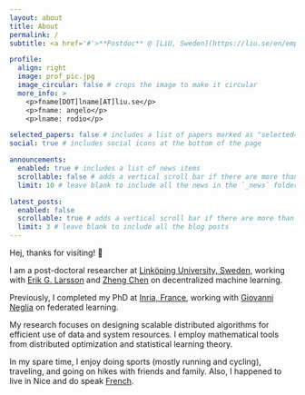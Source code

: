 ```yaml
---
layout: about
title: About
permalink: /
subtitle: <a href='#'>**Postdoc** @ [LiU, Sweden](https://liu.se/en/employee/angro77) </a> • **Previously** @ [Inria, France](https://www-sop.inria.fr/members/Angelo.Rodio/) • theory ⇄ learn ⇆ build

profile:
  align: right
  image: prof_pic.jpg
  image_circular: false # crops the image to make it circular
  more_info: >
    <p>fname[DOT]lname[AT]liu.se</p>
    <p>fname: angelo</p>
    <p>lname: rodio</p>

selected_papers: false # includes a list of papers marked as "selected={true}"
social: true # includes social icons at the bottom of the page

announcements:
  enabled: true # includes a list of news items
  scrollable: false # adds a vertical scroll bar if there are more than 3 news items
  limit: 10 # leave blank to include all the news in the `_news` folder

latest_posts:
  enabled: false
  scrollable: true # adds a vertical scroll bar if there are more than 3 new posts items
  limit: 3 # leave blank to include all the blog posts
---
```


Hej, thanks for visiting! 👋

I am a post-doctoral researcher at [Linköping University, Sweden](https://liu.se/en/organisation/liu/isy/ks), working with [Erik G. Larsson](https://liu.se/en/employee/erila39) and [Zheng Chen](https://liu.se/en/employee/zhech93) on decentralized machine learning. 

Previously, I completed my PhD at [Inria, France](https://team.inria.fr/neo/team-members/), working with [Giovanni Neglia](http://www-sop.inria.fr/members/Giovanni.Neglia/) on federated learning. 

My research focuses on designing scalable distributed algorithms for efficient use of data and system resources. I employ mathematical tools from distributed optimization and statistical learning theory.

In my spare time, I enjoy doing sports (mostly running and cycling), traveling, and going on hikes with friends and family. Also, I happened to live in Nice and do speak [French](https://www.facebook.com/groups/586584704178688/).
